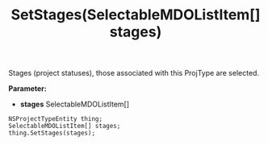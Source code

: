 ﻿---
uid: crmscript_ref_NSProjectTypeEntity_SetStages
title: SetStages(SelectableMDOListItem[] stages)
intellisense: NSProjectTypeEntity.SetStages
keywords: NSProjectTypeEntity, GetStages
so.topic: reference
---

Stages (project statuses), those associated with this ProjType are selected.

**Parameter:** 
 - **stages** SelectableMDOListItem[]

```crmscript
NSProjectTypeEntity thing;
SelectableMDOListItem[] stages;
thing.SetStages(stages);
```

